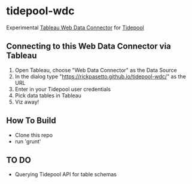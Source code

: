 # tidepool-wdc

Experimental [Tableau Web Data Connector](http://tableau.github.io/webdataconnector/) for [Tidepool](http://tidepool.org/)

## Connecting to this Web Data Connector via Tableau

1. Open Tableau, choose "Web Data Connector" as the Data Source
2. In the dialog type "https://rickpasetto.github.io/tidepool-wdc/" as the URL
3. Enter in your Tidepool user credentials
4. Pick data tables in Tableau
5. Viz away!

## How To Build

- Clone this repo
- run 'grunt'

## TO DO

- Querying Tidepool API for table schemas
